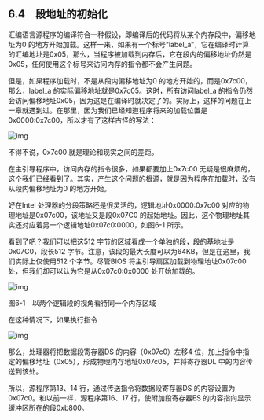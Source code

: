    

## 6.4　段地址的初始化

汇编语言源程序的编译符合一种假设，即编译后的代码将从某个内存段中，偏移地址为0 的地方开始加载。这样一来，如果有一个标号“label_a”，它在编译时计算的汇编地址是0x05，那么，当程序被加载到内存后，它在段内的偏移地址仍然是0x05，任何使用这个标号来访问内存的指令都不会产生问题。

但是，如果程序加载时，不是从段内偏移地址为0 的地方开始的，而是0x7c00，那么，label_a 的实际偏移地址就是0x7c05。这时，所有访问label_a 的指令仍然会访问偏移地址0x05，因为这是在编译时就决定了的。实际上，这样的问题在上一章就遇到过。在那里，因为我们已经知道程序将来的加载位置是0x0000:0x7c00，所以才有了这样古怪的写法：

![img](../0-Assets/Epubook/x86汇编语言从实模式到保护模式_李忠_等_Z_Library/images/00132.jpeg)

不得不说，0x7c00 就是理论和现实之间的差距。

在主引导程序中，访问内存的指令很多，如果都要加上0x7c00 无疑是很麻烦的，这个我们已经看到了。其实，产生这个问题的根源，就是因为程序在加载时，没有从段内偏移地址为0 的地方开始。

好在Intel 处理器的分段策略还是很灵活的，逻辑地址0x0000:0x7c00 对应的物理地址是0x07c00，该地址又是段0x07C0 的起始地址。因此，这个物理地址其实还对应着另一个逻辑地址0x07c0:0000，如图6-1 所示。

看到了吧？我们可以把这512 字节的区域看成一个单独的段，段的基地址是0x07C0，段长512 字节。注意，该段的最大长度可以为64KB，但是在这里，我们实际上仅使用512 个字节。尽管BIOS 将主引导扇区加载到物理地址0x07c00 处，但我们却可以认为它是从0x07c0:0x0000 处开始加载的。

![img](../0-Assets/Epubook/x86汇编语言从实模式到保护模式_李忠_等_Z_Library/images/00133.jpeg)

图6-1　以两个逻辑段的视角看待同一个内存区域

在这种情况下，如果执行指令

![img](../0-Assets/Epubook/x86汇编语言从实模式到保护模式_李忠_等_Z_Library/images/00134.jpeg)

那么，处理器将把数据段寄存器DS 的内容（0x07c0）左移4 位，加上指令中指定的偏移地址（0x05），形成物理内存地址0x07c05，并将寄存器DL 中的内容传送到该处。

所以，源程序第13、14 行，通过传送指令将数据段寄存器DS 的内容设置为0x07c0。和以前一样，源程序第16、17 行，使附加段寄存器ES 的内容指向显示缓冲区所在的段0xb800。